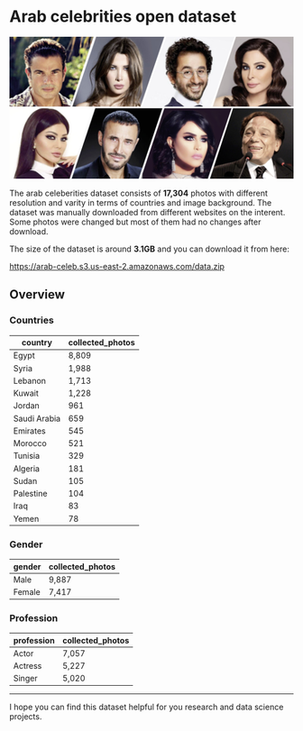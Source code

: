 # Arab celebrities open dataset

![source:forbesmiddleeast](arab_celeb.jpg)

The arab celeberities dataset consists of **17,304** photos with different resolution and varity in terms of countries and image background. The dataset was manually downloaded from different websites on the interent. Some photos were changed but most of them had no changes after download. 

The size of the dataset is around **3.1GB** and you can download it from here:

https://arab-celeb.s3.us-east-2.amazonaws.com/data.zip


## Overview


### Countries 
| country      | collected_photos |
|--------------|------------------|
| Egypt        | 8,809            |
| Syria        | 1,988            |
| Lebanon      | 1,713            |
| Kuwait       | 1,228            |
| Jordan       | 961              |
| Saudi Arabia | 659              |
| Emirates     | 545              |
| Morocco      | 521              |
| Tunisia      | 329              |
| Algeria      | 181              |
| Sudan        | 105              |
| Palestine     | 104              |
| Iraq         | 83               |
| Yemen        | 78               |

### Gender


| gender | collected_photos |
|--------|------------------|
| Male   | 9,887            |
| Female | 7,417            |

### Profession

| profession | collected_photos |
|------------|------------------|
| Actor      | 7,057            |
| Actress    | 5,227            |
| Singer     | 5,020              |


---

I hope you can find this dataset helpful for you research and data science projects.


